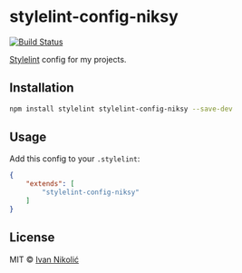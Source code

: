 # stylelint-config-niksy

[![Build Status][ci-img]][ci]

[Stylelint][stylelint] config for my projects.

## Installation

```sh
npm install stylelint stylelint-config-niksy --save-dev
```

## Usage

Add this config to your `.stylelint`:

```json
{
	"extends": [
		"stylelint-config-niksy"
	]
}
```

## License

MIT © [Ivan Nikolić](http://ivannikolic.com)

[ci]: https://travis-ci.org/niksy/stylelint-config-niksy
[ci-img]: https://img.shields.io/travis/niksy/stylelint-config-niksy/master.svg
[stylelint]: http://stylelint.io/
